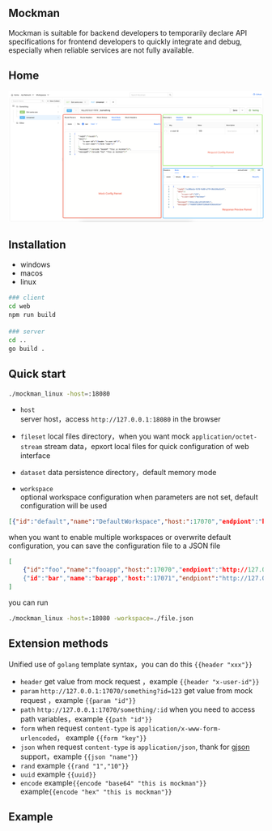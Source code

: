 ## Mockman

Mockman is suitable for backend developers to temporarily declare API specifications for frontend developers to quickly integrate and debug, especially when reliable services are not fully available.

## Home

![home](.example/home.jpg)

## Installation
* windows 
* macos
* linux 

```sh
### client
cd web
npm run build

### server
cd ..
go build .
```

## Quick start
```sh
./mockman_linux -host=:18080
```
* `host`	
server host，access `http://127.0.0.1:18080` in the browser

* `fileset`	
local files directory，when you want mock `application/octet-stream` stream data，epxort local files for quick configuration of web interface

* `dataset`	
data persistence directory，default memory mode

* `workspace`	
optional workspace configuration
when parameters are not set, default configuration will be used

```json
[{"id":"default","name":"DefaultWorkspace","host:":17070","endpiont":"http://127.0.0.1:17070"}]
```
when you want to enable multiple workspaces or overwrite default configuration, you can save the configuration file to a JSON file
```json
[
	{"id":"foo","name":"fooapp","host:":17070","endpiont":"http://127.0.0.1:17070"},
	{"id":"bar","name":"barapp","host:":17071","endpiont":"http://127.0.0.1:17071"}
]
```
you can run 
```sh
./mockman_linux -host=:18080 -workspace=./file.json
```

## Extension methods
Unified use of `golang` template syntax，you can do this  `{{header "xxx"}}`
* `header`
  get value from mock request ，example `{{header "x-user-id"}}`
* `param`
 `http://127.0.0.1:17070/something?id=123`
  get value from mock request ，example `{{param "id"}}`
* `path`
 `http://127.0.0.1:17070/something/:id`
  when you need to access path variables，example `{{path "id"}}`
* `form`
  when request `content-type` is `application/x-www-form-urlencoded`，
  example `{{form "key"}}`
* `json`
  when request `content-type` is `application/json`, thank for [gjson](https://github.com/tidwall/gjson) support，example `{{json "name"}}`
* `rand`
example `{{rand "1","10"}}`
* `uuid`
example `{{uuid}}`
* `encode`
example`{{encode "base64" "this is mockman"}}`
example`{{encode "hex" "this is mockman"}}`

## Example

